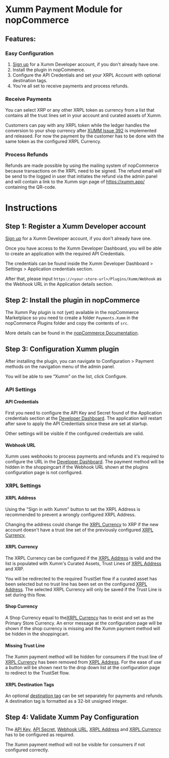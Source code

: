 
# Xumm Payment Module for nopCommerce

## Features:

### Easy Configuration
1. [Sign up](https://apps.xumm.dev/) for a Xumm Developer account, if you don't already have one.
2. Install the plugin in nopCommerce.
3. Configure the API Credentials and set your XRPL Account with optional destination tags.
4. You're all set to receive payments and process refunds.

### Receive Payments
You can select XRP or any other XRPL token as currency from a list that contains all the trust lines set in your account and curated assets of Xumm. 

Customers can pay with any XRPL token while the ledger handles the conversion to your shop currency after [XUMM Issue 392](https://github.com/XRPL-Labs/XUMM-Issue-Tracker/issues/392) is implemented and released. For now the payment by the customer has to be done with the same token as the configured XRPL Currency.

### Process Refunds
Refunds are made possible by using the mailing system of nopCommerce because transactions on the XRPL need to be signed.
The refund email will be send to the logged in user that initiates the refund via the admin panel and will contain a link to the Xumm sign page of https://xumm.app/ containing the QR-code.


# Instructions

## Step 1: Register a Xumm Developer account

[Sign up](https://apps.xumm.dev/) for a Xumm Developer account, if you don't already have one.

Once you have access to the Xumm Developer Dashboard, you will be able to create an application with the required API Credentials.

The credentials can be found inside the Xumm Developer Dashboard > Settings > Application credentials section.

After that, please input `https://<your-store-url>/Plugins/Xumm/Webhook` as the Webhook URL in the Application details section.

## Step 2: Install the plugin in nopCommerce
The Xumm Pay plugin is not (yet) available in the nopCommerce Marketplace so you need to create a folder `Payments.Xumm` in the nopCommerce Plugins folder and copy the contents of `src`.

More details can be found in the [nopCommerce Documentation](https://docs.nopcommerce.com/en/getting-started/advanced-configuration/plugins-in-nopcommerce.html).

## Step 3: Configuration Xumm plugin
After installing the plugin, you can navigate to Configuration > Payment methods on the navigation menu of the admin panel.

You will be able to see “Xumm” on the list, click Configure.

### API Settings

#### API Credentials
First you need to configure the API Key and Secret found of the Application credentials section at the [Developer Dashboard](https://apps.xumm.dev/). 
The application will restart after save to apply the API Credentials since these are set at startup.

Other settings will be visible if the configured credentials are valid.

#### Webhook URL
Xumm uses webhooks to process payments and refunds and it's required to configure the URL in the [Developer Dashboard](https://apps.xumm.dev/).
The payment method will be hidden in the shoppingcart if the Webhook URL shown at the plugins configuration page is not configured.

### XRPL Settings

#### XRPL Address
Using the "Sign in with Xumm" button to set the XRPL Address is recommended to prevent a wrongly configured XRPL Address.

Changing the address could change the [XRPL Currency](#xrpl-currency) to XRP if the new account doesn't have a trust line set of the previously configured [XRPL Currency](#xrpl-currency),

#### XRPL Currency
The XRPL Currency can be configured if the [XRPL Address](#xrpl-address) is valid and the list is populated with Xumm's Curated Assets, Trust Lines of [XRPL Address](#xrpl-address) and XRP.

You will be redirected to the required TrustSet flow if a curated asset has been selected but no trust line has been set on the configured [XRPL Address](#xrpl-address).
The selected XRPL Currency will only be saved if the Trust Line is set during this flow.

#### Shop Currency
A Shop Currency equal to the[XRPL Currency](#xrpl-currency) has to exist and set as the Primary Store Currency.
An error message at the configuration page will be shown if the shop currency is missing and the Xumm payment method will be hidden in the shoppingcart.

#### Missing Trust Line
The Xumm payment method will be hidden for consumers if the trust line of [XRPL Currency](#xrpl-currency) has been removed from [XRPL Address](#xrpl-address).
For the ease of use a button will be shown next to the drop down list at the configuration page to redirect to the TrustSet flow.

#### XRPL Destination Tags
An optional [destination tag](https://xrpl.org/source-and-destination-tags.html) can be set separately for payments and refunds. A destination tag is formatted as a 32-bit unsigned integer.

## Step 4: Validate Xumm Pay Configuration
The [API Key](#api-credentials), [API Secret](#api-credentials), [Webhook URL](#webhook-url), [XRPL Address](#xrpl-address) and [XRPL Currency](#xrpl-currency) has to be configured as required. 

The Xumm payment method will not be visible for consumers if not configured correctly.
